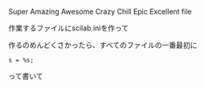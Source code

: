 Super Amazing Awesome Crazy Chill Epic Excellent file

作業するファイルにscilab.iniを作って

作るのめんどくさかったら、すべてのファイルの一番最初に
```
s = %s;
```
って書いて
